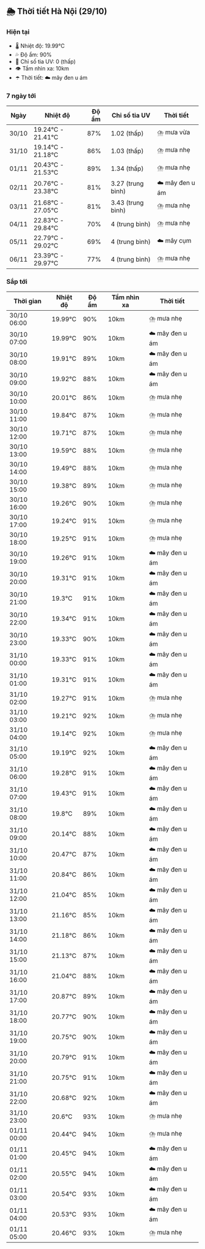 ## 🌦️ Thời tiết Hà Nội (29/10)

### Hiện tại

- 🌡️ Nhiệt độ: 19.99℃
- 💦 Độ ẩm: 90%
- 🌟 Chỉ số tia UV: 0 (thấp)
- 👁️ Tầm nhìn xa: 10km
- ☂️ Thời tiết: ☁️ mây đen u ám

### 7 ngày tới

| Ngày | Nhiệt độ | Độ ẩm | Chỉ số tia UV | Thời tiết |
| --- | --- | --- | --- | --- |
| 30/10 | 19.24℃ - 21.41℃ | 87% | 1.02 (thấp) | ⛈️ mưa vừa |
| 31/10 | 19.14℃ - 21.18℃ | 86% | 1.03 (thấp) | ⛈️ mưa nhẹ |
| 01/11 | 20.43℃ - 21.53℃ | 89% | 1.34 (thấp) | ⛈️ mưa nhẹ |
| 02/11 | 20.76℃ - 23.38℃ | 81% | 3.27 (trung bình) | ☁️ mây đen u ám |
| 03/11 | 21.68℃ - 27.05℃ | 81% | 3.43 (trung bình) | ⛈️ mưa nhẹ |
| 04/11 | 22.83℃ - 29.84℃ | 70% | 4 (trung bình) | ⛈️ mưa nhẹ |
| 05/11 | 22.79℃ - 29.02℃ | 69% | 4 (trung bình) | ☁️ mây cụm |
| 06/11 | 23.39℃ - 29.97℃ | 77% | 4 (trung bình) | ⛈️ mưa nhẹ |

### Sắp tới

| Thời gian | Nhiệt độ | Độ ẩm | Tầm nhìn xa | Thời tiết |
| --- | --- | --- | --- | --- |
| 30/10 06:00 | 19.99℃ | 90% | 10km | ⛈️ mưa nhẹ |
| 30/10 07:00 | 19.99℃ | 90% | 10km | ☁️ mây đen u ám |
| 30/10 08:00 | 19.91℃ | 89% | 10km | ☁️ mây đen u ám |
| 30/10 09:00 | 19.92℃ | 88% | 10km | ☁️ mây đen u ám |
| 30/10 10:00 | 20.01℃ | 86% | 10km | ⛈️ mưa nhẹ |
| 30/10 11:00 | 19.84℃ | 87% | 10km | ⛈️ mưa nhẹ |
| 30/10 12:00 | 19.71℃ | 87% | 10km | ⛈️ mưa nhẹ |
| 30/10 13:00 | 19.59℃ | 88% | 10km | ⛈️ mưa nhẹ |
| 30/10 14:00 | 19.49℃ | 88% | 10km | ⛈️ mưa nhẹ |
| 30/10 15:00 | 19.38℃ | 89% | 10km | ⛈️ mưa nhẹ |
| 30/10 16:00 | 19.26℃ | 90% | 10km | ⛈️ mưa nhẹ |
| 30/10 17:00 | 19.24℃ | 91% | 10km | ⛈️ mưa nhẹ |
| 30/10 18:00 | 19.25℃ | 91% | 10km | ⛈️ mưa nhẹ |
| 30/10 19:00 | 19.26℃ | 91% | 10km | ☁️ mây đen u ám |
| 30/10 20:00 | 19.31℃ | 91% | 10km | ☁️ mây đen u ám |
| 30/10 21:00 | 19.3℃ | 91% | 10km | ☁️ mây đen u ám |
| 30/10 22:00 | 19.34℃ | 91% | 10km | ☁️ mây đen u ám |
| 30/10 23:00 | 19.33℃ | 90% | 10km | ☁️ mây đen u ám |
| 31/10 00:00 | 19.33℃ | 91% | 10km | ☁️ mây đen u ám |
| 31/10 01:00 | 19.31℃ | 91% | 10km | ☁️ mây đen u ám |
| 31/10 02:00 | 19.27℃ | 91% | 10km | ⛈️ mưa nhẹ |
| 31/10 03:00 | 19.21℃ | 92% | 10km | ⛈️ mưa nhẹ |
| 31/10 04:00 | 19.14℃ | 92% | 10km | ⛈️ mưa nhẹ |
| 31/10 05:00 | 19.19℃ | 92% | 10km | ☁️ mây đen u ám |
| 31/10 06:00 | 19.28℃ | 91% | 10km | ☁️ mây đen u ám |
| 31/10 07:00 | 19.43℃ | 91% | 10km | ☁️ mây đen u ám |
| 31/10 08:00 | 19.8℃ | 89% | 10km | ☁️ mây đen u ám |
| 31/10 09:00 | 20.14℃ | 88% | 10km | ☁️ mây đen u ám |
| 31/10 10:00 | 20.47℃ | 87% | 10km | ☁️ mây đen u ám |
| 31/10 11:00 | 20.84℃ | 86% | 10km | ☁️ mây đen u ám |
| 31/10 12:00 | 21.04℃ | 85% | 10km | ☁️ mây đen u ám |
| 31/10 13:00 | 21.16℃ | 85% | 10km | ☁️ mây đen u ám |
| 31/10 14:00 | 21.18℃ | 86% | 10km | ☁️ mây đen u ám |
| 31/10 15:00 | 21.13℃ | 87% | 10km | ☁️ mây đen u ám |
| 31/10 16:00 | 21.04℃ | 88% | 10km | ☁️ mây đen u ám |
| 31/10 17:00 | 20.87℃ | 89% | 10km | ☁️ mây đen u ám |
| 31/10 18:00 | 20.77℃ | 90% | 10km | ☁️ mây đen u ám |
| 31/10 19:00 | 20.75℃ | 90% | 10km | ☁️ mây đen u ám |
| 31/10 20:00 | 20.79℃ | 91% | 10km | ☁️ mây đen u ám |
| 31/10 21:00 | 20.75℃ | 91% | 10km | ☁️ mây đen u ám |
| 31/10 22:00 | 20.68℃ | 92% | 10km | ☁️ mây đen u ám |
| 31/10 23:00 | 20.6℃ | 93% | 10km | ⛈️ mưa nhẹ |
| 01/11 00:00 | 20.44℃ | 94% | 10km | ⛈️ mưa nhẹ |
| 01/11 01:00 | 20.45℃ | 94% | 10km | ☁️ mây đen u ám |
| 01/11 02:00 | 20.55℃ | 94% | 10km | ☁️ mây đen u ám |
| 01/11 03:00 | 20.54℃ | 93% | 10km | ☁️ mây đen u ám |
| 01/11 04:00 | 20.53℃ | 93% | 10km | ☁️ mây đen u ám |
| 01/11 05:00 | 20.46℃ | 93% | 10km | ⛈️ mưa nhẹ |
